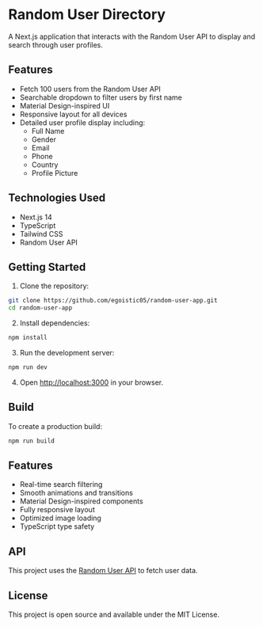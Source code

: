 # Random User Directory

A Next.js application that interacts with the Random User API to display and search through user profiles.

## Features

- Fetch 100 users from the Random User API
- Searchable dropdown to filter users by first name
- Material Design-inspired UI
- Responsive layout for all devices
- Detailed user profile display including:
  - Full Name
  - Gender
  - Email
  - Phone
  - Country
  - Profile Picture

## Technologies Used

- Next.js 14
- TypeScript
- Tailwind CSS
- Random User API

## Getting Started

1. Clone the repository:
```bash
git clone https://github.com/egoistic05/random-user-app.git
cd random-user-app
```

2. Install dependencies:
```bash
npm install
```

3. Run the development server:
```bash
npm run dev
```

4. Open [http://localhost:3000](http://localhost:3000) in your browser.

## Build

To create a production build:

```bash
npm run build
```

## Features

- Real-time search filtering
- Smooth animations and transitions
- Material Design-inspired components
- Fully responsive layout
- Optimized image loading
- TypeScript type safety

## API

This project uses the [Random User API](https://randomuser.me/api/?results=100) to fetch user data.

## License

This project is open source and available under the MIT License.
